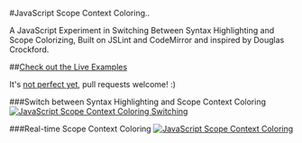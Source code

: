 #JavaScript Scope Context Coloring..

A JavaScript Experiment in Switching Between Syntax Highlighting and Scope Colorizing, Built on JSLint and CodeMirror and inspired by Douglas Crockford.

##[Check out the Live Examples](http://daniellmb.github.io/JavaScript-Scope-Context-Coloring/example/scope-coloring.html#fullmonad)

It's [not perfect yet](http://daniellmb.github.io/JavaScript-Scope-Context-Coloring/test/), pull requests welcome! :)

###Switch between Syntax Highlighting and Scope Context Coloring
[![JavaScript Scope Context Coloring Switching](http://daniellmb.github.io/JavaScript-Scope-Context-Coloring/example/color-switching.gif "JavaScript Scope Context Coloring Switching")](http://daniellmb.github.io/JavaScript-Scope-Context-Coloring/example/scope-coloring.html#fullmonad)

###Real-time Scope Context Coloring
[![JavaScript Scope Context Coloring](http://daniellmb.github.io/JavaScript-Scope-Context-Coloring/example/realtime-color.gif "Real-time JavaScript Scope Context Coloring")](http://daniellmb.github.io/JavaScript-Scope-Context-Coloring/example/scope-coloring.html#level10)

